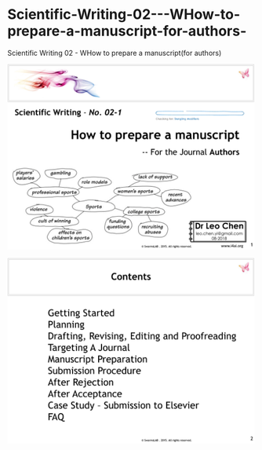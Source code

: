 # Scientific-Writing-02---WHow-to-prepare-a-manuscript-for-authors-
Scientific Writing 02 - WHow to prepare a manuscript(for authors)

![Cover](https://github.com/LeoYiChen/Scientific-Writing-02---How-to-prepare-a-manuscript-for-authors-/blob/master/1.gif)

![Contents](https://github.com/LeoYiChen/Scientific-Writing-02---How-to-prepare-a-manuscript-for-authors-/blob/master/3.gif)
